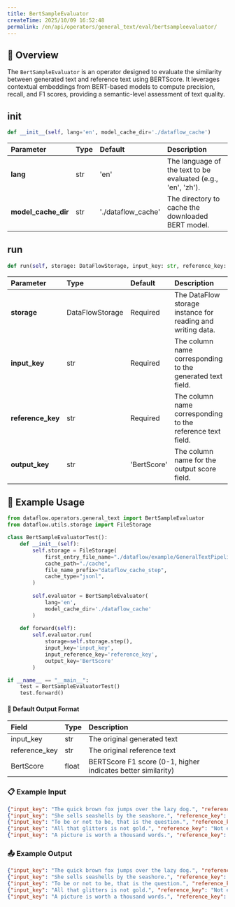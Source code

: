 ```yaml
---
title: BertSampleEvaluator
createTime: 2025/10/09 16:52:48
permalink: /en/api/operators/general_text/eval/bertsampleevaluator/
---
```


## 📘 Overview

The `BertSampleEvaluator` is an operator designed to evaluate the similarity between generated text and reference text using BERTScore. It leverages contextual embeddings from BERT-based models to compute precision, recall, and F1 scores, providing a semantic-level assessment of text quality.

## __init__

```python
def __init__(self, lang='en', model_cache_dir='./dataflow_cache')
```

| Parameter | Type | Default | Description |
| :--- | :--- | :--- | :--- |
| **lang** | str | 'en' | The language of the text to be evaluated (e.g., 'en', 'zh'). |
| **model_cache_dir** | str | './dataflow_cache' | The directory to cache the downloaded BERT model. |

## run

```python
def run(self, storage: DataFlowStorage, input_key: str, reference_key: str, output_key: str='BertScore')
```

| Parameter | Type | Default | Description |
| :--- | :--- | :--- | :--- |
| **storage** | DataFlowStorage | Required | The DataFlow storage instance for reading and writing data. |
| **input_key** | str | Required | The column name corresponding to the generated text field. |
| **reference_key** | str | Required | The column name corresponding to the reference text field. |
| **output_key** | str | 'BertScore' | The column name for the output score field. |

## 🧠 Example Usage

```python
from dataflow.operators.general_text import BertSampleEvaluator
from dataflow.utils.storage import FileStorage

class BertSampleEvaluatorTest():
    def __init__(self):
        self.storage = FileStorage(
            first_entry_file_name="./dataflow/example/GeneralTextPipeline/gen_input.jsonl",
            cache_path="./cache",
            file_name_prefix="dataflow_cache_step",
            cache_type="jsonl",
        )
        
        self.evaluator = BertSampleEvaluator(
            lang='en',
            model_cache_dir='./dataflow_cache'
        )
        
    def forward(self):
        self.evaluator.run(
            storage=self.storage.step(),
            input_key='input_key',
            input_reference_key='reference_key',
            output_key='BertScore'
        )

if __name__ == "__main__":
    test = BertSampleEvaluatorTest()
    test.forward()
```

#### 🧾 Default Output Format

| Field | Type | Description |
| :--- | :--- | :--- |
| input_key | str | The original generated text |
| reference_key | str | The original reference text |
| BertScore | float | BERTScore F1 score (0-1, higher indicates better similarity) |

### 📋 Example Input

```json
{"input_key": "The quick brown fox jumps over the lazy dog.", "reference_key": "A fast brown fox leaps over a lazy dog."}
{"input_key": "She sells seashells by the seashore.", "reference_key": "She is selling shells by the beach."}
{"input_key": "To be or not to be, that is the question.", "reference_key": "The question is whether to be or not."}
{"input_key": "All that glitters is not gold.", "reference_key": "Not everything that shines is gold."}
{"input_key": "A picture is worth a thousand words.", "reference_key": "A single image can convey so much meaning."}
```

### 📤 Example Output

```json
{"input_key": "The quick brown fox jumps over the lazy dog.", "reference_key": "A fast brown fox leaps over a lazy dog.", "BertScore": 0.9599858522}
{"input_key": "She sells seashells by the seashore.", "reference_key": "She is selling shells by the beach.", "BertScore": 0.8968580365}
{"input_key": "To be or not to be, that is the question.", "reference_key": "The question is whether to be or not.", "BertScore": 0.8636844754}
{"input_key": "All that glitters is not gold.", "reference_key": "Not everything that shines is gold.", "BertScore": 0.9327103496}
{"input_key": "A picture is worth a thousand words.", "reference_key": "A single image can convey so much meaning.", "BertScore": 0.8256326318}
```
